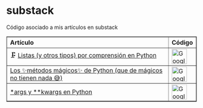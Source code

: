 # substack
Código asociado a mis artículos en substack

<table border="1" style="border-collapse: collapse; text-align: left;">
  <tr>
    <th>Artículo</th>
    <th>Código</th>
  </tr>
  <tr>
    <td>
      🗜️ <a href="https://gustavojuantorena.substack.com/p/listas-y-otros-tipos-por-comprension" target="_blank">
        Listas (y otros tipos) por comprensión en Python
      </a>
    </td>
    <td>
      <a href="https://github.com/GEJ1/substack/blob/main/comprension.ipynb" target="_blank">
        <img src="https://colab.research.google.com/img/colab_favicon_256px.png" alt="Google Colab" width="40">
      </a>
    </td>
  </tr>
  <tr>
    <td>
      <a href="https://gustavojuantorena.substack.com/p/los-metodos-magicos-de-python-que" target="_blank">
        Los ✨métodos mágicos✨ de Python (que de mágicos no tienen nada 😅)
      </a>
    </td>
    <td>
      <a href="https://github.com/GEJ1/substack/blob/main/Metodos_Magicos_Python.ipynb" target="_blank">
        <img src="https://colab.research.google.com/img/colab_favicon_256px.png" alt="Google Colab" width="40">
      </a>
    </td>
  </tr>
    <tr>
    <td>
      <a href="" target="_blank">
        *args y **kwargs en Python
      </a>
    </td>
    <td>
      <a href="https://github.com/GEJ1/substack/blob/main/args_kwargs.ipynb" target="_blank">
        <img src="https://colab.research.google.com/img/colab_favicon_256px.png" alt="Google Colab" width="40">
      </a>
    </td>
  </tr>
</table>
